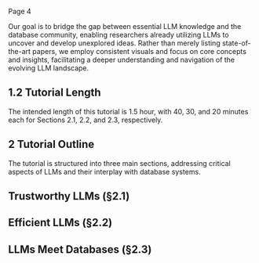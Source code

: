 Page 4

Our goal is to bridge the gap between essential LLM knowledge and the database community, enabling researchers already utilizing LLMs to uncover and develop unexplored ideas. Rather than merely listing state-of-the-art papers, we employ consistent visuals and focus on core concepts and insights, facilitating a deeper understanding and navigation of the evolving LLM landscape.

## 1.2 Tutorial Length

The intended length of this tutorial is 1.5 hour, with 40, 30, and 20 minutes each for Sections 2.1, 2.2, and 2.3, respectively.

## 2 Tutorial Outline

The tutorial is structured into three main sections, addressing critical aspects of LLMs and their interplay with database systems.

## Trustworthy LLMs (§2.1)

## Efficient LLMs (§2.2)

## LLMs Meet Databases (§2.3)
